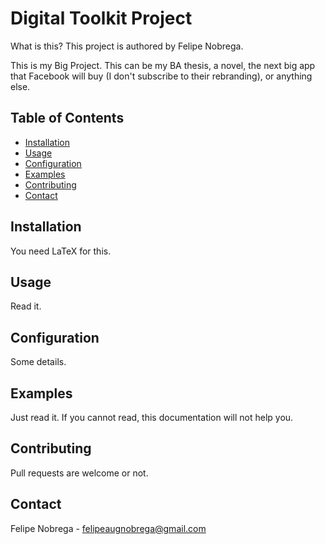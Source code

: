 # Digital Toolkit Project

What is this? This project is authored by Felipe Nobrega.

This is my Big Project. This can be my BA thesis, a novel, the next big app that Facebook will buy (I don't subscribe to their rebranding), or anything else.

## Table of Contents
- [Installation](#installation)
- [Usage](#usage)
- [Configuration](#configuration)
- [Examples](#examples)
- [Contributing](#contributing)
- [Contact](#contact)

## Installation

You need LaTeX for this.

## Usage

Read it.

## Configuration

Some details.

## Examples

Just read it. If you cannot read, this documentation will not help you.

## Contributing

Pull requests are welcome or not.

## Contact

Felipe Nobrega - felipeaugnobrega@gmail.com
